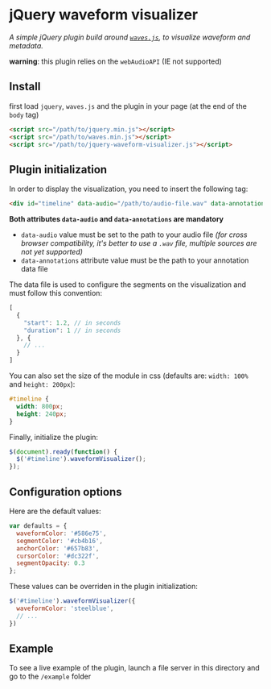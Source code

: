 jQuery waveform visualizer
===================================================

_A simple jQuery plugin build around [`waves.js`](https://github.com/Ircam-RnD/waves), to visualize waveform and metadata._

__warning__: this plugin relies on the `webAudioAPI` (IE not supported)

## Install

first load `jquery`, `waves.js` and the plugin in your page (at the end of the `body` tag)

```html
<script src="/path/to/jquery.min.js"></script>
<script src="/path/to/waves.min.js"></script>
<script src="/path/to/jquery-waveform-visualizer.js"></script>
```

## Plugin initialization

In order to display the visualization, you need to insert the following tag:

```html
<div id="timeline" data-audio="/path/to/audio-file.wav" data-annotations="/path/to/annotations-file.json"></div>
```

__Both attributes `data-audio` and `data-annotations` are mandatory__  

- `data-audio` value must be set to the path to your audio file 
  _(for cross browser compatibility, it's better to use a `.wav` file, multiple sources are not yet supported)_
- `data-annotations` attribute value must be the path to your annotation data file

The data file is used to configure the segments on the visualization and must follow this convention:

```javascript
[
  {
    "start": 1.2, // in seconds
    "duration": 1 // in seconds
  }, {
    // ...
  }
]
```

You can also set the size of the module in css (defaults are: `width: 100%` and `height: 200px`):

```css
#timeline {
  width: 800px;
  height: 240px;
}
```

Finally, initialize the plugin:

```javascript
$(document).ready(function() {
  $('#timeline').waveformVisualizer();
});
```

## Configuration options

Here are the default values:

```javascript
var defaults = {
  waveformColor: '#586e75',
  segmentColor: '#cb4b16',
  anchorColor: '#657b83',
  cursorColor: '#dc322f',
  segmentOpacity: 0.3
};
```

These values can be overriden in the plugin initialization:

```javascript
$('#timeline').waveformVisualizer({
  waveformColor: 'steelblue',
  // ...
})
```

## Example

To see a live example of the plugin, launch a file server in this directory and go to the `/example` folder


